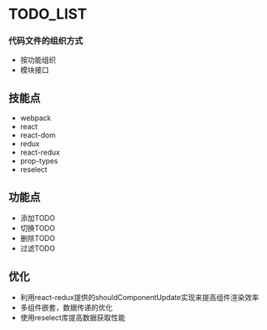 # TODO_LIST

### 代码文件的组织方式
- 按功能组织
- 模块接口

## 技能点
- webpack
- react
- react-dom
- redux
- react-redux
- prop-types
- reselect

## 功能点
- 添加TODO
- 切换TODO
- 删除TODO
- 过滤TODO

## 优化
- 利用react-redux提供的shouldComponentUpdate实现来提高组件渲染效率
- 多组件嵌套，数据传递的优化
- 使用reselect库提高数据获取性能